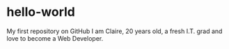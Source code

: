 # hello-world
My first repository on GitHub
I am Claire, 20 years old, a fresh I.T. grad and love to become a Web Developer. 
